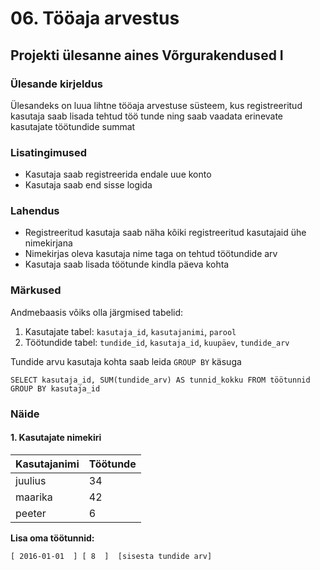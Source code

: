 # 06. Tööaja arvestus

## Projekti ülesanne aines Võrgurakendused I

### Ülesande kirjeldus

Ülesandeks on luua lihtne tööaja arvestuse süsteem, kus registreeritud kasutaja saab lisada tehtud töö tunde ning saab vaadata erinevate kasutajate töötundide summat

### Lisatingimused

  * Kasutaja saab registreerida endale uue konto
  * Kasutaja saab end sisse logida

### Lahendus

  * Registreeritud kasutaja saab näha kõiki registreeritud kasutajaid ühe nimekirjana
  * Nimekirjas oleva kasutaja nime taga on tehtud töötundide arv
  * Kasutaja saab lisada töötunde kindla päeva kohta

### Märkused

Andmebaasis võiks olla järgmised tabelid:

  1. Kasutajate tabel: `kasutaja_id`, `kasutajanimi`, `parool`
  1. Töötundide tabel: `tundide_id`, `kasutaja_id`, `kuupäev`, `tundide_arv`

Tundide arvu kasutaja kohta saab leida `GROUP BY` käsuga

    SELECT kasutaja_id, SUM(tundide_arv) AS tunnid_kokku FROM töötunnid GROUP BY kasutaja_id

### Näide

#### 1. Kasutajate nimekiri

| Kasutajanimi | Töötunde |
|----|----|
| juulius | 34 |
| maarika | 42 |
| peeter | 6 |

**Lisa oma töötunnid:**
```
[ 2016-01-01  ] [ 8  ]  [sisesta tundide arv]
```
